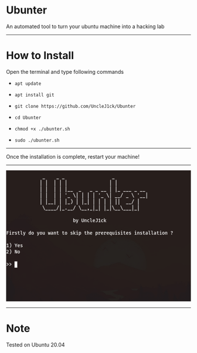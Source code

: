 # Ubunter

An automated tool to turn your ubuntu machine into a hacking lab

------------------------------------------------------------------------

# How to Install

Open the terminal and type following commands

* `apt update`

* `apt install git`

* `git clone https://github.com/UncleJ1ck/Ubunter`

* `cd Ubunter`

* `chmod +x ./ubunter.sh`

* `sudo ./ubunter.sh`

------------------------------------------------------------------------

Once the installation is complete, restart your machine!

------------------------------------------------------------------------

<p align="center">
<img src="https://raw.githubusercontent.com/UncleJ1ck/Ubunter/main/img/ubunter.png">

------------------------------------------------------------------------
  
# Note 
  
Tested on Ubuntu 20.04
